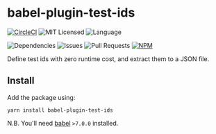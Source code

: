 # babel-plugin-test-ids

[![CircleCI](https://img.shields.io/circleci/build/github/alsiola/test-ids/master?style=for-the-badge)](https://circleci.com/gh/alsiola/test-ids/tree/master)
![MIT Licensed](https://img.shields.io/npm/l/babel-plugin-test-ids?style=for-the-badge)
![Language](https://img.shields.io/github/languages/top/alsiola/test-ids?style=for-the-badge)

![Dependencies](https://img.shields.io/requires/github/alsiola/test-ids?label=dependencies&style=for-the-badge)
![Issues](https://img.shields.io/github/issues/alsiola/test-ids?style=for-the-badge)
![Pull Requests](https://img.shields.io/github/issues-pr/alsiola/test-ids?style=for-the-badge)
[![NPM](https://img.shields.io/npm/v/babel-plugin-test-ids?style=for-the-badge)](https://www.npmjs.com/package/babel-plugin-test-ids)

Define test ids with zero runtime cost, and extract them to a JSON file.

## Install

Add the package using:

```
yarn install babel-plugin-test-ids
```

N.B. You'll need [babel](https://babeljs.io/) `>7.0.0` installed.

